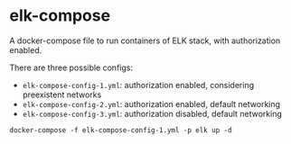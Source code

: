 # elk-compose
A docker-compose file to run containers of ELK stack, with authorization enabled.

There are three possible configs:
- `elk-compose-config-1.yml`: authorization enabled, considering preexistent networks
- `elk-compose-config-2.yml`: authorization enabled, default networking
- `elk-compose-config-3.yml`: authorization disabled, default networking


```
docker-compose -f elk-compose-config-1.yml -p elk up -d
```
